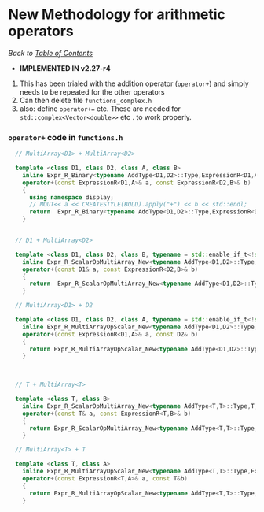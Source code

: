 # New Methodology for arithmetic operators

_Back to [Table of Contents](../README.md)_

+ **IMPLEMENTED IN v2.27-r4**

1. This has been trialed with the addition operator (`operator+`) and simply needs to be repeated for the other operators
1. Can then delete file `functions_complex.h`  
1. also: define `operator+=` etc.  These are needed for `std::complex<Vector<double>>` etc . to work properly.

### `operator+` code in `functions.h`
```C++
  // MultiArray<D1> + MultiArray<D2>

  template <class D1, class D2, class A, class B> 
    inline Expr_R_Binary<typename AddType<D1,D2>::Type,ExpressionR<D1,A>,ExpressionR<D2,B>,Fun_Add_New<D1,D2> > 
    operator+(const ExpressionR<D1,A>& a, const ExpressionR<D2,B>& b)
    {
      using namespace display;
      // MOUT<< a << CREATESTYLE(BOLD).apply("+") << b << std::endl;
      return  Expr_R_Binary<typename AddType<D1,D2>::Type,ExpressionR<D1,A>,ExpressionR<D2,B>,Fun_Add_New<D1,D2> >(a,b);
    }


  // D1 + MultiArray<D2>

  template <class D1, class D2, class B, typename = std::enable_if_t<!std::is_base_of<MultiArrayAbstract,D1>::value> > 
    inline Expr_R_ScalarOpMultiArray_New<typename AddType<D1,D2>::Type,D1,ExpressionR<D2,B>,Fun_Add_New<D1,D2> >
    operator+(const D1& a, const ExpressionR<D2,B>& b)
    {
      return  Expr_R_ScalarOpMultiArray_New<typename AddType<D1,D2>::Type,D1,ExpressionR<D2,B>,Fun_Add_New<D1,D2> >(a,b);
    }

  // MultiArray<D1> + D2

  template <class D1, class D2, class A, typename = std::enable_if_t<!std::is_base_of<MultiArrayAbstract,D2>::value> > 
    inline Expr_R_MultiArrayOpScalar_New<typename AddType<D1,D2>::Type,ExpressionR<D1,A>,D2,Fun_Add_New<D1,D2> >
    operator+(const ExpressionR<D1,A>& a, const D2& b)
    {
      return Expr_R_MultiArrayOpScalar_New<typename AddType<D1,D2>::Type,ExpressionR<D1,A>,D2,Fun_Add_New<D1,D2> >(a,b);
    }
  


  // T + MultiArray<T>

  template <class T, class B> 
    inline Expr_R_ScalarOpMultiArray_New<typename AddType<T,T>::Type,T,ExpressionR<T,B>,Fun_Add_New<T,T> >
    operator+(const T& a, const ExpressionR<T,B>& b)
    {
      return Expr_R_ScalarOpMultiArray_New<typename AddType<T,T>::Type,T,ExpressionR<T,B>,Fun_Add_New<T,T> >(a,b);
    }

  // MultiArray<T> + T

  template <class T, class A> 
    inline Expr_R_MultiArrayOpScalar_New<typename AddType<T,T>::Type,ExpressionR<T,A>,T,Fun_Add_New<T,T> >
    operator+(const ExpressionR<T,A>& a, const T&b)
    {
      return Expr_R_MultiArrayOpScalar_New<typename AddType<T,T>::Type,ExpressionR<T,A>,T,Fun_Add_New<T,T> >(a,b);
    }
```

